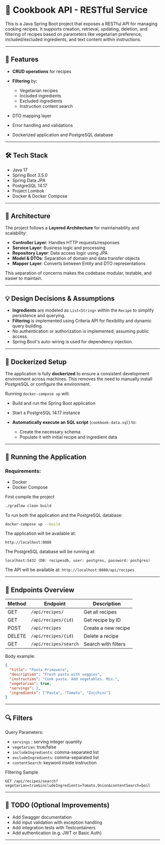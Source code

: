 # 📘 Cookbook API - RESTful Service

This is a Java Spring Boot project that exposes a RESTful API for managing cooking recipes. It supports creation, retrieval, updating, deletion, and filtering of recipes based on parameters like vegetarian preference, included/excluded ingredients, and text content within instructions.

---

## 🚀 Features

* **CRUD operations** for recipes
* **Filtering** by:

    * Vegetarian recipes
    * Included ingredients
    * Excluded ingredients
    * Instruction content search
* DTO mapping layer
* Error handling and validations
* Dockerized application and PostgreSQL database

---

## 🛠️ Tech Stack

* Java 17
* Spring Boot 3.5.0
* Spring Data JPA
* PostgreSQL 14.17
* Project Lombok
* Docker & Docker Compose

---

## 🧱 Architecture

The project follows a **Layered Architecture** for maintainability and scalability:

* **Controller Layer**: Handles HTTP requests/responses
* **Service Layer**: Business logic and processing
* **Repository Layer**: Data access logic using JPA
* **Model & DTOs**: Separation of domain and data transfer objects
* **Mapper Layer**: Converts between Entity and DTO representations

This separation of concerns makes the codebase modular, testable, and easier to maintain.

---
## 💡 Design Decisions & Assumptions

* **Ingredients** are modeled as `List<String>` within the `Recipe` to simplify persistence and querying.
* **Filtering** is implemented using Criteria API for flexibility and dynamic query building.
* No authentication or authorization is implemented, assuming public access.
* Spring Boot's auto-wiring is used for dependency injection.

---

## 🐳 Dockerized Setup

The application is fully **dockerized** to ensure a consistent development environment across machines. This removes the need to manually install PostgreSQL or configure the environment.

Running `docker-compose up` will:

* Build and run the Spring Boot application
* Start a PostgreSQL 14.17 instance
* **Automatically execute an SQL script** (`cookbook-data.sql`) to:

    * Create the necessary schema
    * Populate it with initial recipe and ingredient data


---

## 🧪 Running the Application

### Requirements:

* Docker
* Docker Compose

First compile the project
```bash
./gradlew clean build
```


To run both the application and the PostgreSQL database:

```bash
docker-compose up --build
```

The application will be available at:

```
http://localhost:8080
```

The PostgreSQL database will be running at:

```
localhost:5432 (DB: recipesdb, user: postgres, password: postgres)
```

The API will be available at: `http://localhost:8080/api/recipes`

---

## 🧪 Endpoints Overview

| Method | Endpoint              | Description         |
| ------ | --------------------- | ------------------- |
| GET    | `/api/recipes/`       | Get all recipes     |
| GET    | `/api/recipes/{id}`   | Get recipe by ID    |
| POST   | `/api/recipes`        | Create a new recipe |
| DELETE | `/api/recipes/{id}`   | Delete a recipe     |
| GET    | `/api/recipes/search` | Search with filters |

Body example:

```json
{
  "title": "Pasta Primavera",
  "description": "Fresh pasta with veggies",
  "instruction": "Cook pasta. Add vegetables. Mix.",
  "vegetarian": true,
  "servings": 2,
  "ingredients": ["Pasta", "Tomato", "Zucchini"]
}
```
---

## 🔍 Filters
Query Parameters:

* `servings` : serving integer quantity
* `vegetarian`: true/false
* `includeIngredients`: comma-separated list
* `excludeIngredients`: comma-separated list
* `contentSearch`: keyword inside instruction


FIltering Sample


```
GET /api/recipes/search?vegetarian=true&includeIngredients=Tomato,Onion&contentSearch=boil
```

---

## 🧾 TODO (Optional Improvements)

* Add Swagger documentation
* Add input validation with exception handling
* Add integration tests with Testcontainers
* Add authentication (e.g. JWT or Basic Auth)

---
